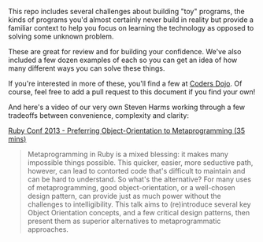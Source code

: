 This repo includes several challenges about building "toy" programs, the kinds of programs you'd almost certainly never build in reality but provide a familiar context to help you focus on learning the technology as opposed to solving some unknown problem.

These are great for review and for building your confidence.  We've also included a few dozen examples of each so you can get an idea of how many different ways you can solve these things.

If you're interested in more of these, you'll find a few at [Coders Dojo](http://content.codersdojo.org/code-kata-catalogue).  Of course, feel free to add a pull request to this document if you find your own!

And here's a video of our very own Steven Harms working through a few tradeoffs between convenience, complexity and clarity:

[Ruby Conf 2013 - Preferring Object-Orientation to Metaprogramming (35 mins)](http://www.youtube.com/watch?v=S3OhoWCnlB0)

> Metaprogramming in Ruby is a mixed blessing: it makes many impossible things possible. This quicker, easier, more seductive path, however, can lead to contorted code that's difficult to maintain and can be hard to understand. So what's the alternative? For many uses of metaprogramming, good object-orientation, or a well-chosen design pattern, can provide just as much power without the challenges to intelligibility. This talk aims to (re)introduce several key Object Orientation concepts, and a few critical design patterns, then present them as superior alternatives to metaprogrammatic approaches.
